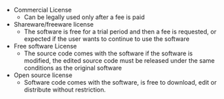 - Commercial License
	- Can be legally used only after a fee is paid
- Shareware/freeware license
	- The software is free for a trial period and then a fee is requested, or expected if the user wants to continue to use the software
- Free software License
	- The source code comes with the software if the software is modified, the edited source code must be released under the same conditions as the original software
- Open source license
	- Software code comes with the software, is free to download, edit or distribute without restriction. 